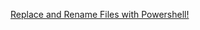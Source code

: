 <a href = "https://www.youtube.com/watch?v=tiouHNzAl8Q&t=2s" /> Replace and Rename Files with Powershell!